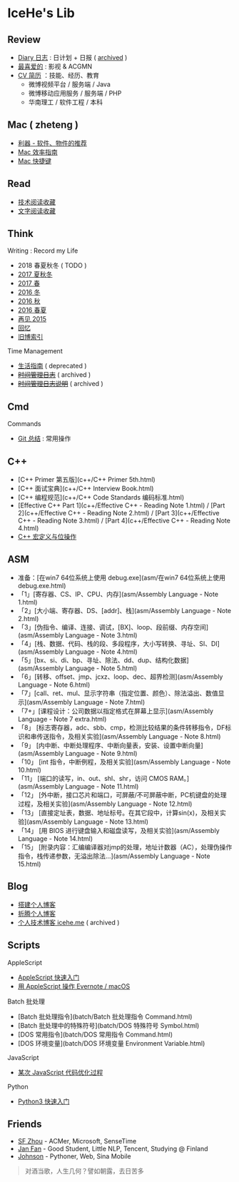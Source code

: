 # IceHe's Lib

## Review

- [Diary 日志](diary.md) : 日计划 + 日报 ( [archived](diary/) )
- [最喜爱的](favourites.md) : 影视 & ACGMN
- [CV 简历](cv.md) ：技能、经历、教育
    - 微博视频平台 / 服务端 / Java
    - 微博移动应用服务 / 服务端 / PHP
    - 华南理工 / 软件工程 / 本科

## Mac ( zheteng )

- [利器 - 软件、物件的推荐](tools.md)
- [Mac 效率指南](mac/efficiency.md)
- [Mac 快捷键](mac/shortcuts.md)

## Read

- [技术阅读收藏](tech.md)
- [文字阅读收藏](read.md)

## Think

Writing : Record my Life

- 2018 春夏秋冬 ( TODO )
- [2017 夏秋冬](think/2017_from_summer_to_winter.md)
- [2017 春](think/2017_spring.md)
- [2016 冬](think/2016_winter.md)
- [2016 秋](think/2016_fall.md)
- [2016 春夏](think/2016_summer.md)
- [再见 2015](think/bye2015.md)
- [回忆](moments.md)
- [旧博索引](old-blog.md)

Time Management

- [生活指南](think/life_manual.md) ( deprecated )
- [~~时间管理日志~~](lifelogs.md) ( archived )
- [~~时间管理日志说明~~](think/time_mgt.md) ( archived )

## Cmd

Commands

- [Git 总结](cmd/git_note.md) : 常用操作

## C++

- [C++ Primer 第五版](c++/C++ Primer 5th.html)
- [C++ 面试宝典](c++/C++ Interview Book.html)
- [C++ 编程规范](c++/C++ Code Standards 编码标准.html)
- [Effective C++ Part 1](c++/Effective C++ - Reading Note 1.html) / [Part 2](c++/Effective C++ - Reading Note 2.html) / [Part 3](c++/Effective C++ - Reading Note 3.html) / [Part 4](c++/Effective C++ - Reading Note 4.html)
- [C++ 宏定义与位操作](c++/macro_and_bit_operations.md)

## ASM

- 准备：[在win7 64位系统上使用 debug.exe](asm/在win7 64位系统上使用debug.exe.html)
- 「1」[寄存器、CS、IP、CPU、内存](asm/Assembly Language - Note 1.html)
- 「2」[大小端、寄存器、DS、[addr]、栈](asm/Assembly Language - Note 2.html)
- 「3」[伪指令、编译、连接、调试，[BX]、loop、段前缀、内存空间](asm/Assembly Language - Note 3.html)
- 「4」[栈、数据、代码、栈的段、多段程序，大小写转换、寻址、SI、DI](asm/Assembly Language - Note 4.html)
- 「5」[bx、si、di、bp、寻址、除法、dd、dup、结构化数据](asm/Assembly Language - Note 5.html)
- 「6」[转移、offset、jmp、jcxz、loop、dec、超界检测](asm/Assembly Language - Note 6.html)
- 「7」[call、ret、mul、显示字符串（指定位置、颜色）、除法溢出、数值显示](asm/Assembly Language - Note 7.html)
- 「7+」[课程设计：公司数据以指定格式在屏幕上显示](asm/Assembly Language - Note 7 extra.html)
- 「8」 [标志寄存器，adc、sbb、cmp，检测比较结果的条件转移指令，DF标识和串传送指令，及相关实验](asm/Assembly Language - Note 8.html)
- 「9」 [内中断、中断处理程序、中断向量表，安装、设置中断向量](asm/Assembly Language - Note 9.html)
- 「10」 [int 指令，中断例程，及相关实验](asm/Assembly Language - Note 10.html)
- 「11」 [端口的读写，in、out、shl、shr，访问 CMOS RAM。](asm/Assembly Language - Note 11.html)
- 「12」 [外中断，接口芯片和端口，可屏蔽/不可屏蔽中断，PC机键盘的处理过程，及相关实验](asm/Assembly Language - Note 12.html)
- 「13」 [直接定址表，数据、地址标号。在其它段中，计算sin(x)，及相关实验](asm/Assembly Language - Note 13.html)
- 「14」 [用 BIOS 进行键盘输入和磁盘读写，及相关实验](asm/Assembly Language - Note 14.html)
- 「15」 [附录内容：汇编编译器对jmp的处理，地址计数器（AC），处理伪操作指令，栈传递参数，无溢出除法…](asm/Assembly Language - Note 15.html)

## Blog

- [搭建个人博客](web/build_blog.md)
- [折腾个人博客](web/blog_changelog.md)
- [个人技术博客 icehe.me](https://icehe.me) ( archived )

## Scripts

AppleScript

- [AppleScript 快速入门](applescript/applescript.md)
- [用 AppleScript 操作 Evernote / macOS](applescript/evernote_osx.md)

Batch 批处理

- [Batch 批处理指令](batch/Batch 批处理指令 Command.html)
- [Batch 批处理中的特殊符号](batch/DOS 特殊符号 Symbol.html)
- [DOS 常用指令](batch/DOS 常用指令 Command.html)
- [DOS 环境变量](batch/DOS 环境变量 Environment Variable.html)

JavaScript

- [某次 JavaScript 代码优化过程](javascript/某次js代码优化过程.md)

Python

- [Python3 快速入门](python/quick_start.md)

## Friends

- [SF Zhou](http://sf-zhou.github.io/) - ACMer, Microsoft, SenseTime
- [Jan Fan](http://janfan.cn/) - Good Student, Little NLP, Tencent, Studying @ Finland
- [Johnson](http://mrzys.coding.me/) - Pythoner, Web, Sina Mobile

> 对酒当歌，人生几何？譬如朝露，去日苦多